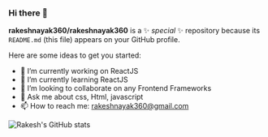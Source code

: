 ### Hi there 👋

**rakeshnayak360/rakeshnayak360** is a ✨ _special_ ✨ repository because its `README.md` (this file) appears on your GitHub profile.

Here are some ideas to get you started:

- 🔭 I’m currently working on ReactJS
- 🌱 I’m currently learning ReactJS
- 👯 I’m looking to collaborate on any Frontend Frameworks
- 💬 Ask me about css, Html, javascript
- 📫 How to reach me: rakeshnayak360@gmail.com

![Rakesh's GitHub stats](https://github-readme-stats.vercel.app/api?username=rakeshnayak360&show_icons=true&theme=radical)

